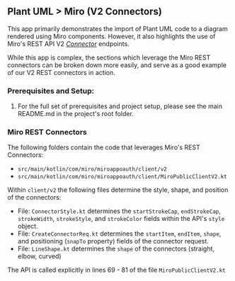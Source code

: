## Plant UML > Miro (V2 Connectors)

This app primarily demonstrates the import of Plant UML code to a diagram rendered using Miro components. However, it also highlights the use of Miro's REST API V2 [*Connector*](https://developers.miro.com/reference/create-connector) endpoints. 

While this app is complex, the sections which leverage the Miro REST connectors can be broken down more easily, and serve as a good example of our V2 REST connectors in action. 

### Prerequisites and Setup:

1. For the full set of prerequisites and project setup, please see the main README.md in the project's root folder.

### Miro REST Connectors

The following folders contain the code that leverages Miro's REST Connectors:
- `src/main/kotlin/com/miro/miroappoauth/client/v2`
- `src/main/kotlin/com/miro/miroappoauth/client/MiroPublicClientV2.kt`

Within `client/v2` the following files determine the style, shape, and position of the connectors:
- File: `ConnectorStyle.kt` determines the `startStrokeCap`, `endStrokeCap`, `strokeWidth`, `strokeStyle`, and `strokeColor` fields within the API's `style` object.
- File: `CreateConnectorReq.kt` determines the `startItem`, `endItem`, `shape`, and positioning (`snapTo` property) fields of the connector request.
- File: `LineShape.kt` determines the `shape` of the connectors (straight, elbow, curved)

The API is called explicitly in lines 69 - 81 of the file `MiroPublicClientV2.kt`